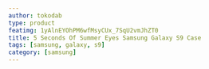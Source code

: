 ```yaml
---
author: tokodab
type: product
featimg: 1yAlnEYOhPM6wfMsyCUx_7SqU2vmJhZT0
title: 5 Seconds Of Summer Eyes Samsung Galaxy S9 Case
tags: [samsung, galaxy, s9]
category: [samsung]
---
```

